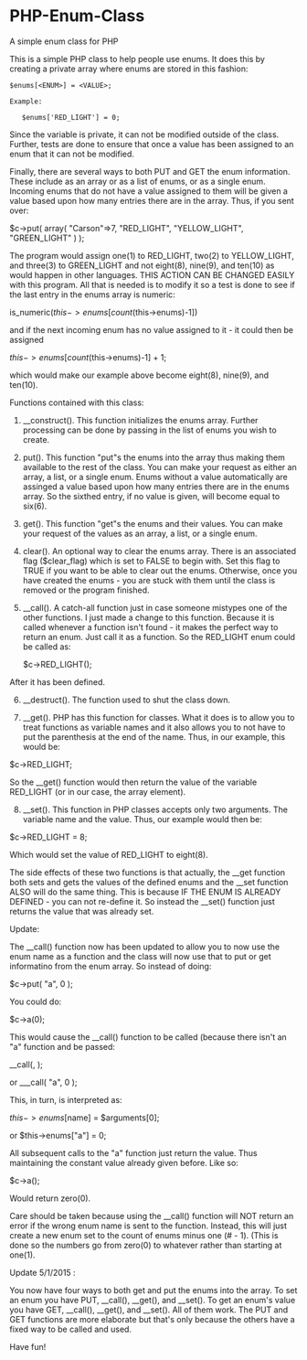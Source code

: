 # PHP-Enum-Class
A simple enum class for PHP

This is a simple PHP class to help people use enums.  It does this by creating a private array where enums are
stored in this fashion:

    $enums[<ENUM>] = <VALUE>;

    Example:
    
       $enums['RED_LIGHT'] = 0;

Since the variable is private, it can not be modified outside of the class.  Further, tests are done to ensure that
once a value has been assigned to an enum that it can not be modified.

Finally, there are several ways to both PUT and GET the enum information.  These include as an array or as a list of
enums, or as a single enum.  Incoming enums that do not have a value assigned to them will be given a value based
upon how many entries there are in the array.  Thus, if you sent over:

   $c->put( array( "Carson"=>7, "RED_LIGHT", "YELLOW_LIGHT", "GREEN_LIGHT" ) );

The program would assign one(1) to RED_LIGHT, two(2) to YELLOW_LIGHT, and three(3) to GREEN_LIGHT and not eight(8),
nine(9), and ten(10) as would happen in other languages.  THIS ACTION CAN BE CHANGED EASILY with this program.  All
that is needed is to modify it so a test is done to see if the last entry in the enums array is numeric:

   is_numeric($this->enums[count($this->enums)-1])

and if the next incoming enum has no value assigned to it - it could then be assigned

   $this->enums[count($this->enums)-1] + 1;

which would make our example above become eight(8), nine(9), and ten(10).

Functions contained with this class:

1. __construct().  This function initializes the enums array.  Further processing can be done by passing in the
list of enums you wish to create.

2. put().  This function "put"s the enums into the array thus making them available to the rest of the class. You
can make your request as either an array, a list, or a single enum.  Enums without a value automatically are assinged
a value based upon how many entries there are in the enums array.  So the sixthed entry, if no value is given,
will become equal to six(6).

3. get(). This function "get"s the enums and their values.  You can make your request of the values as an array,
a list, or a single enum.

4. clear().  An optional way to clear the enums array. There is an associated flag ($clear_flag) which is set to
FALSE to begin with.  Set this flag to TRUE if you want to be able to clear out the enums.  Otherwise, once you
have created the enums - you are stuck with them until the class is removed or the program finished.

5. __call().  A catch-all function just in case someone mistypes one of the other functions.  I just made a
change to this function.  Because it is called whenever a function isn't found - it makes the perfect way to
return an enum.  Just call it as a function.  So the RED_LIGHT enum could be called as:

   $c->RED_LIGHT();

After it has been defined.

6. __destruct().  The function used to shut the class down.

7. __get().  PHP has this function for classes.  What it does is to allow you to treat functions as variable names and it also allows you to not have to put the parenthesis at the end of the name.  Thus, in our example, this would be:

$c->RED_LIGHT;

So the __get() function would then return the value of the variable RED_LIGHT (or in our case, the array element).

8. __set().  This function in PHP classes accepts only two arguments.  The variable name and the value.  Thus, our example would then be:

$c->RED_LIGHT = 8;

Which would set the value of RED_LIGHT to eight(8).

The side effects of these two functions is that actually, the __get function both sets and gets the values of the defined enums and the __set function ALSO will do the same thing.  This is because IF THE ENUM IS ALREADY DEFINED - you can not re-define it.  So instead the __set() function just returns the value that was already set.

Update:

The __call() function now has been updated to allow you to now use the enum name as a function and the class
will now use that to put or get informatino from the enum array.  So instead of doing:

   $c->put( "a", 0 );

You could do:

   $c->a(0);

This would cause the __call() function to be called (because there isn't an "a" function and be passed:

   __call(<NAME>, <ARGUMENTS>);

or
   ___call( "a", 0 );

This, in turn, is interpreted as:

   $this->enums[$name] = $arguments[0];

or
   $this->enums["a"] = 0;

All subsequent calls to the "a" function just return the value.  Thus maintaining the constant value already
given before.  Like so:

   $c->a();

Would return zero(0).

Care should be taken because using the __call() function will NOT return an error if the wrong enum
name is sent to the function.  Instead, this will just create a new enum set to the count of enums
minus one (# - 1).  (This is done so the numbers go from zero(0) to whatever rather than starting at
one(1).

Update 5/1/2015 :

You now have four ways to both get and put the enums into the array.  To set an enum you have PUT, __call(), __get(), and __set().  To get an enum's value you have GET, __call(), __get(), and __set().  All of them work.  The PUT and GET functions are more elaborate but that's only because the others have a fixed way to be called and used.

Have fun!

